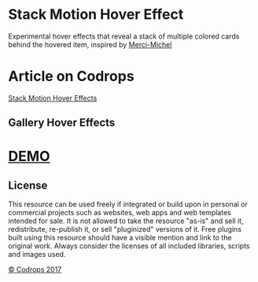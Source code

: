 # Stack Motion Hover Effect

Experimental hover effects that reveal a stack of multiple colored cards behind the hovered item, inspired by [Merci-Michel](http://www.merci-michel.com/projects/)

# Article on Codrops

[Stack Motion Hover Effects](https://tympanus.net/codrops/?p=30373)

## Gallery Hover Effects
# [DEMO](http://tympanus.net/Development/StackMotionHoverEffects/)

## License
This resource can be used freely if integrated or build upon in personal or commercial projects such as websites, web apps and web templates intended for sale. It is not allowed to take the resource "as-is" and sell it, redistribute, re-publish it, or sell "pluginized" versions of it. Free plugins built using this resource should have a visible mention and link to the original work. Always consider the licenses of all included libraries, scripts and images used.

[© Codrops 2017](http://www.codrops.com)
